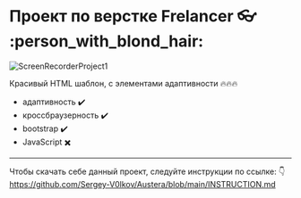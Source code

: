 #  Проект по верстке Frelancer :eyeglasses: :person_with_blond_hair:

![ScreenRecorderProject1](https://github.com/user-attachments/assets/ba1cabef-1ea2-4ccb-ba53-22116bb73248)



Красивый HTML шаблон, с элементами адаптивности  :fire::fire::fire:
- адаптивность :heavy_check_mark:
- кроссбраузерность :heavy_check_mark:
- bootstrap :heavy_check_mark:
- JavaScript :heavy_multiplication_x:
---
Чтобы скачать себе данный проект, следуйте инструкции по ссылке: :point_down:
https://github.com/Sergey-V0lkov/Austera/blob/main/INSTRUCTION.md
